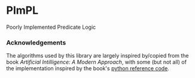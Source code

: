 # PImPL
Poorly Implemented Predicate Logic

### Acknowledgements
The algorithms used by this library are largely inspired by/copied from the book _Artificial Intilligence: A Modern Approach_, with some (but not all) of the implementation inspired by the book's [python reference code](https://github.com/aimacode/aima-python).

